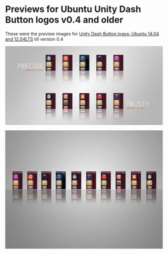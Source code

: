Previews for Ubuntu Unity Dash Button logos v0.4 and older
==========================================================
These were the preview images for [Unity Dash Button logos: Ubuntu 14.04 and 12.04LTS][dash-button-logos] till version 0.4


![Dash Button logos v0.2 Preview](Dash%20Button%20logos%20v0.2%20Preview.jpg)

![Prototype Preview 1](Prototype%20Preview%201.jpg)

[dash-button-logos]:  https://deviantart.com/HEXcube/art/Unity-Dash-Button-logos-Ubuntu-14-04-and-12-04LTS-468721437 "Dash Button logos on DeviantArt"
